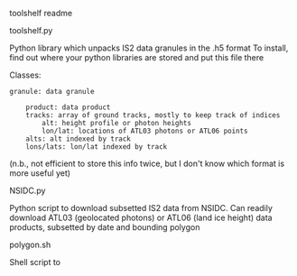 toolshelf readme

toolshelf.py

Python library which unpacks IS2 data granules in the .h5 format
To install, find out where your python libraries are stored and put this file there

Classes:

	granule: data granule

		product: data product
		tracks: array of ground tracks, mostly to keep track of indices
			alt: height profile or photon heights
			lon/lat: locations of ATL03 photons or ATL06 points
		alts: alt indexed by track
		lons/lats: lon/lat indexed by track
(n.b., not efficient to store this info twice, but I don't know which format is more useful yet)

		

NSIDC.py

Python script to download subsetted IS2 data from NSIDC. Can readily download ATL03 (geolocated photons) or ATL06 (land ice height) data products, subsetted by date and bounding polygon



polygon.sh

Shell script to 